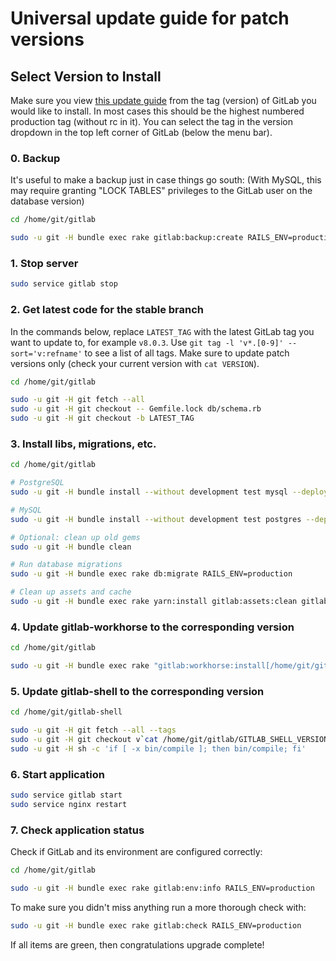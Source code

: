 # Universal update guide for patch versions

## Select Version to Install

Make sure you view [this update guide](https://gitlab.com/gitlab-org/gitlab-ce/blob/master/doc/update/patch_versions.md) from the tag (version) of GitLab you would like to install.
In most cases this should be the highest numbered production tag (without rc in it).
You can select the tag in the version dropdown in the top left corner of GitLab (below the menu bar).

### 0. Backup

It's useful to make a backup just in case things go south:
(With MySQL, this may require granting "LOCK TABLES" privileges to the GitLab
user on the database version)

```bash
cd /home/git/gitlab

sudo -u git -H bundle exec rake gitlab:backup:create RAILS_ENV=production
```

### 1. Stop server

```bash
sudo service gitlab stop
```

### 2. Get latest code for the stable branch

In the commands below, replace `LATEST_TAG` with the latest GitLab tag you want
to update to, for example `v8.0.3`. Use `git tag -l 'v*.[0-9]' --sort='v:refname'`
to see a list of all tags. Make sure to update patch versions only (check your
current version with `cat VERSION`).

```bash
cd /home/git/gitlab

sudo -u git -H git fetch --all
sudo -u git -H git checkout -- Gemfile.lock db/schema.rb
sudo -u git -H git checkout -b LATEST_TAG
```

### 3. Install libs, migrations, etc.

```bash
cd /home/git/gitlab

# PostgreSQL
sudo -u git -H bundle install --without development test mysql --deployment

# MySQL
sudo -u git -H bundle install --without development test postgres --deployment

# Optional: clean up old gems
sudo -u git -H bundle clean

# Run database migrations
sudo -u git -H bundle exec rake db:migrate RAILS_ENV=production

# Clean up assets and cache
sudo -u git -H bundle exec rake yarn:install gitlab:assets:clean gitlab:assets:compile cache:clear RAILS_ENV=production NODE_ENV=production
```

### 4. Update gitlab-workhorse to the corresponding version

```bash
cd /home/git/gitlab

sudo -u git -H bundle exec rake "gitlab:workhorse:install[/home/git/gitlab-workhorse]" RAILS_ENV=production
```

### 5. Update gitlab-shell to the corresponding version

```bash
cd /home/git/gitlab-shell

sudo -u git -H git fetch --all --tags
sudo -u git -H git checkout v`cat /home/git/gitlab/GITLAB_SHELL_VERSION` -b v`cat /home/git/gitlab/GITLAB_SHELL_VERSION`
sudo -u git -H sh -c 'if [ -x bin/compile ]; then bin/compile; fi'
```

### 6. Start application

```bash
sudo service gitlab start
sudo service nginx restart
```

### 7. Check application status

Check if GitLab and its environment are configured correctly:

```bash
cd /home/git/gitlab

sudo -u git -H bundle exec rake gitlab:env:info RAILS_ENV=production
```

To make sure you didn't miss anything run a more thorough check with:

```bash
sudo -u git -H bundle exec rake gitlab:check RAILS_ENV=production
```

If all items are green, then congratulations upgrade complete!
